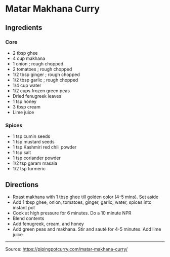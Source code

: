 # Matar Makhana Curry

## Ingredients

### Core

- 2 tbsp ghee
- 4 cup makhana
- 1 onion ; rough chopped
- 2 tomatoes ; rough chopped
- 1/2 tbsp ginger ; rough chopped
- 1/2 tbsp garlic ; rough chopped
- 1/4 cup water
- 1/2 cups frozen green peas
- Dried fenugreek leaves
- 1 tsp honey
- 3 tbsp cream
- Lime juice

### Spices

- 1 tsp cumin seeds
- 1 tsp mustard seeds
- 1 tsp Kashmiri red chili powder
- 1 tsp salt
- 1 tsp coriander powder
- 1/2 tsp garam masala
- 1/2 tsp turmeric

## Directions

- Roast makhana with 1 tbsp ghee till golden color (4-5 mins). Set aside
- Add 1 tbsp ghee, onion, tomatoes, ginger, garlic, water, spices into instant pot
- Cook at high pressure for 6 minutes. Do a 10 minute NPR
- Blend contents
- Add fenugreek, cream, and honey
- Add green peas and makhana. Stir and sauté for 4-5 minutes. Add lime juice

---

Source: <https://pipingpotcurry.com/matar-makhana-curry/>
